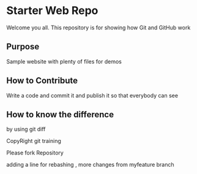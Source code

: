 # Starter Web Repo

Welcome you all.
This repository is for showing how Git and GitHub work

## Purpose

Sample website with plenty of files for demos

## How to Contribute

Write a code and commit it and publish it so that everybody can see

## How to know the difference
by using git diff

CopyRight git training


Please fork Repository

adding a line for rebashing , more changes from myfeature branch

